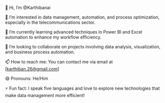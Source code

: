 👋 Hi, I’m @Karthibanai

👀 I’m interested in data management, automation, and process optimization, especially in the telecommunications sector.

🌱 I’m currently learning advanced techniques in Power BI and Excel automation to enhance my workflow efficiency.

💞️ I’m looking to collaborate on projects involving data analysis, visualization, and business process automation.

📫 How to reach me: You can contact me via email at [karthiban.26@gmail.com]

😄 Pronouns: He/Him

⚡ Fun fact: I speak five languages and love to explore new technologies that make data management more efficient!
